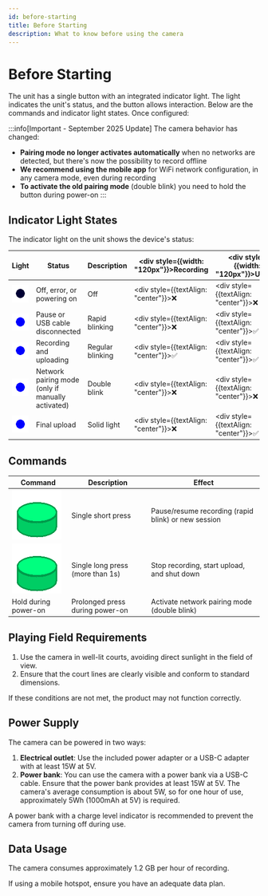 ```yaml
---
id: before-starting
title: Before Starting
description: What to know before using the camera
---
```


# Before Starting

The unit has a single button with an integrated indicator light. The light indicates the unit's status, and the button allows interaction.
Below are the commands and indicator light states.
Once configured:

:::info[Important - September 2025 Update]
The camera behavior has changed:
- **Pairing mode no longer activates automatically** when no networks are detected, but there's now the possibility to record offline
- **We recommend using the mobile app** for WiFi network configuration, in any camera mode, even during recording
- **To activate the old pairing mode** (double blink) you need to hold the button during power-on
:::

## Indicator Light States

The indicator light on the unit shows the device's status:

| Light                                                      | Status                            | Description        | <div style={{width: "120px"}}>Recording</div> | <div style={{width: "120px"}}>Upload</div>   | <div style={{width: "120px"}}>Pairing</div> |
|------------------------------------------------------------|-----------------------------------|--------------------|---------------------------------------------------|----------------------------------------------|--------------------------------------------------|
| ![off](/img/blink1_1000ms_0_0ms.gif)                      | Off, error, or powering on       | Off               | <div style={{textAlign: "center"}}>❌</div>        | <div style={{textAlign: "center"}}>❌</div>   | <div style={{textAlign: "center"}}>❌</div>       |
| ![rapid_blink](/img/blink1_200ms_50_0ms.gif)              | Pause or USB cable disconnected  | Rapid blinking    | <div style={{textAlign: "center"}}>❌</div>        | <div style={{textAlign: "center"}}>✅</div>   | <div style={{textAlign: "center"}}>❌</div>       |
| ![medium_blink](/img/blink1_1000ms_50_0ms.gif)            | Recording and uploading          | Regular blinking  | <div style={{textAlign: "center"}}>✅</div>        | <div style={{textAlign: "center"}}>✅</div>   | <div style={{textAlign: "center"}}>❌</div>       |
| ![double_blink](/img/blink2_400ms_50_1000ms.gif)          | Network pairing mode (only if manually activated) | Double blink      | <div style={{textAlign: "center"}}>❌</div>        | <div style={{textAlign: "center"}}>❌</div>   | <div style={{textAlign: "center"}}>✅</div>       |
| ![light_on](/img/blink1_1000ms_100_0ms.gif)               | Final upload                     | Solid light      | <div style={{textAlign: "center"}}>❌</div>        | <div style={{textAlign: "center"}}>✅</div>   | <div style={{textAlign: "center"}}>❌</div>       |

## Commands

| Command                                               | Description                         | Effect                                                      |
|------------------------------------------------------|-------------------------------------|--------------------------------------------------------------|
| ![short_press](/img/button_spring_green_short.gif)   | Single short press                  | Pause/resume recording (rapid blink) or new session        |
| ![long_press](/img/button_spring_green_long.gif)     | Single long press (more than 1s)    | Stop recording, start upload, and shut down                 |
| Hold during power-on                                 | Prolonged press during power-on     | Activate network pairing mode (double blink)               |

## Playing Field Requirements

1. Use the camera in well-lit courts, avoiding direct sunlight in the field of view.
2. Ensure that the court lines are clearly visible and conform to standard dimensions.

If these conditions are not met, the product may not function correctly.

## Power Supply

The camera can be powered in two ways:

1. **Electrical outlet**: Use the included power adapter or a USB-C adapter with at least 15W at 5V.
2. **Power bank**: You can use the camera with a power bank via a USB-C cable. Ensure that the power bank provides at least 15W at 5V. The camera's average consumption is about 5W, so for one hour of use, approximately 5Wh (1000mAh at 5V) is required.

A power bank with a charge level indicator is recommended to prevent the camera from turning off during use.

## Data Usage

The camera consumes approximately 1.2 GB per hour of recording.

If using a mobile hotspot, ensure you have an adequate data plan.
